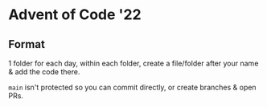 # Advent of Code '22

## Format
1 folder for each day, within each folder, create a file/folder after your name & add the code there.

`main` isn't protected so you can commit directly, or create branches & open PRs.
